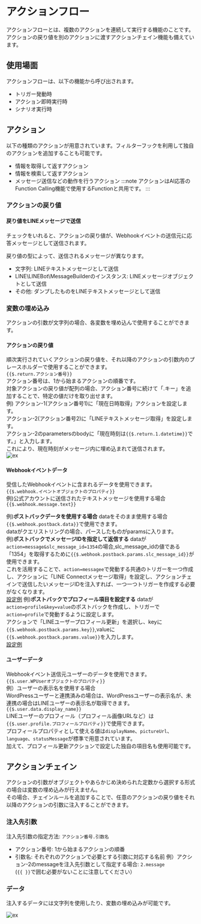# アクションフロー
アクションフローとは、複数のアクションを連続して実行する機能のことです。  
アクションの戻り値を別のアクションに渡すアクションチェイン機能も備えています。
## 使用場面
アクションフローは、以下の機能から呼び出されます。
- トリガー発動時
- アクション即時実行時
- シナリオ実行時

## アクション
以下の種類のアクションが用意されています。フィルターフックを利用して独自のアクションを追加することも可能です。
- 情報を取得して返すアクション
- 情報を検索して返すアクション
- メッセージ送信などの動作を行うアクション
:::note
アクションはAI応答のFunction Calling機能で使用するFunctionと共用です。
:::
### アクションの戻り値
#### 戻り値をLINEメッセージで送信
チェックをいれると、アクションの戻り値が、Webhookイベントの送信元に応答メッセージとして送信されます。  

戻り値の型によって、送信されるメッセージが異なります。
- 文字列: LINEテキストメッセージとして送信
- LINE\LINEBot\MessageBuilderのインスタンス: LINEメッセージオブジェクトとして送信
- その他: ダンプしたものをLINEテキストメッセージとして送信

### 変数の埋め込み
アクションの引数が文字列の場合、各変数を埋め込んで使用することができます。

#### アクションの戻り値
順次実行されていくアクションの戻り値を、それ以降のアクションの引数内のプレースホルダーで使用することができます。  
`{{$.return.アクション番号}}`  
アクション番号は、1から始まるアクションの順番です。  
対象アクションの戻り値が配列の場合、アクション番号に続けて「.キー」を追加することで、特定の値だけを取り出せます。  
例) アクション-1(アクション番号1)に「現在日時取得」アクションを設定します。  
アクション-2(アクション番号2)に「LINEテキストメッセージ取得」を設定します。  
アクション-2のparametersのbodyに「現在時刻は`{{$.return.1.datetime}}`です。」と入力します。  
これにより、現在時刻がメッセージ内に埋め込まれて送信されます。  
![ex](/img/trigger/ex_action_return.png)

#### Webhookイベントデータ 
受信したWebhookイベントに含まれるデータを使用できます。  
`{{$.webhook.イベントオブジェクトのプロパティ}}`  
例)公式アカウントに送信されたテキストメッセージを使用する場合  
`{{$.webhook.message.text}}`

例)**ポストバックデータを使用する場合**
dataをそのまま使用する場合`{{$.webhook.postback.data}}`で使用できます。  
dataがクエリストリングの場合、パースしたものがparamsに入ります。  
例)**ポストバックでメッセージIDを指定して返信する**
dataが`action=message&slc_message_id=1354`の場合,slc_message_idの値である「1354」を取得するために`{{$.webhook.postback.params.slc_message_id}}`が使用できます。  
これを活用することで、`action=messagee`で発動する共通のトリガーを一つ作成し、アクションに「LINE Connectメッセージ取得」を設定し、アクションチェインで送信したいメッセージIDを注入すれば、一つ一つトリガーを作成する必要がなくなります。  
[設定例](/img/trigger/ex_postback_message.png)
例)**ポストバックでプロフィール項目を設定する**
dataが`action=profile&key=value`のポストバックを作成し、トリガーで`action=profile`で発動するように設定します。  
アクションで「LINEユーザープロフィール更新」を選択し、keyに`{{$.webhook.postback.params.key}}`,valueに`{{$.webhook.postback.params.value}}`を入力します。  
[設定例](/img/trigger/ex_postbak_update_profile.png)

#### ユーザーデータ
Webhookイベント送信元ユーザーのデータを使用できます。  
`{{$.user.WPUserオブジェクトのプロパティ}}`  
例）ユーザーの表示名を使用する場合  
 WordPressユーザーと連携済みの場合は、WordPressユーザーの表示名が、未連携の場合はLINEユーザーの表示名が取得できます。  
`{{$.user.data.display_name}}`  
LINEユーザーのプロフィール（プロフィール画像URLなど）は`{{$.user.profile.プロフィールプロパティ}}`で使用できます。  
プロフィールプロパティとして使える値は`displayName`、`pictureUrl`、`language`、`statusMessage`が標準で用意されています。  
加えて、プロフィール更新アクションで設定した独自の項目名も使用可能です。    

## アクションチェイン
アクションの引数がオブジェクトやあらかじめ決められた定数から選択する形式の場合は変数の埋め込みが行えません。  
その場合、チェインルールを追加することで、任意のアクションの戻り値をそれ以降のアクションの引数に注入することができます。

### 注入先引数
注入先引数の指定方法: `アクション番号.引数名`  
- アクション番号: 1から始まるアクションの順番
- 引数名: それぞれのアクションで必要とする引数に対応する名前
例）アクション-2のmessageを注入先引数として指定する場合: `2.message`  
(`{{ }}`で囲む必要がないことに注意してください）  

### データ
注入するデータには文字列を使用したり、変数の埋め込みが可能です。  

![ex](/img/trigger/ex_actionchain.png)